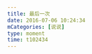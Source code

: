 ```yaml
---
title: 最后一次
date: 2016-07-06 10:24:34
mCategories: [说说]
type: moment
time: t102434
---
```


<div id="pics-20160706102434"></div>

<script src="/lib/moment/pics.js"></script>
<script>
var data = [
    {"link": "2016-07-06_000000.jpeg", "type": "shuoshuo"}
];
picsRender(data, "pics-20160706102434");
</script>
